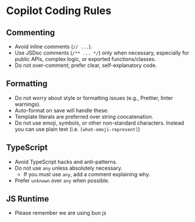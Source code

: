 # Copilot Coding Rules

## Commenting

- Avoid inline comments (`// ...`).
- Use JSDoc comments (`/** ... */`) only when necessary, especially for public APIs, complex logic, or exported functions/classes.
- Do not over-comment; prefer clear, self-explanatory code.

## Formatting

- Do not worry about style or formatting issues (e.g., Prettier, linter warnings).
- Auto-format on save will handle these.
- Template literals are preferred over string concatenation.
- Do not use emoji, symbols, or other non-standard characters. Instead you can use plain text (i.e. `[what-emoji-represent]`)

## TypeScript

- Avoid TypeScript hacks and anti-patterns.
- Do not use `any` unless absolutely necessary.
  - If you must use `any`, add a comment explaining why.
- Prefer `unknown` over `any` when possible.

## JS Runtime

- Please remember we are using bun js

